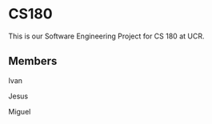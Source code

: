 # CS180

This is our Software Engineering Project for CS 180 at UCR.

## Members

Ivan

Jesus

Miguel
